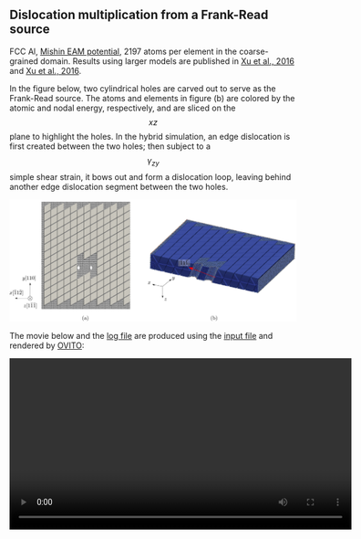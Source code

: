 ## Dislocation multiplication from a Frank-Read source

FCC Al, [Mishin EAM potential](http://dx.doi.org/10.1103/PhysRevB.59.3393), 2197 atoms per element in the coarse-grained domain. Results using larger models are published in [Xu et al., 2016](http://dx.doi.org/10.1016/j.scriptamat.2016.06.018) and [Xu et al., 2016](http://dx.doi.org/10.1016/j.jmps.2016.08.002).

In the figure below, two cylindrical holes are carved out to serve as the Frank-Read source. The atoms and elements in figure (b) are colored by the atomic and nodal energy, respectively, and are sliced on the $$xz$$ plane to highlight the holes. In the hybrid simulation, an edge dislocation is first created between the two holes; then subject to a $$\gamma_{zy}$$ simple shear strain, it bows out and form a dislocation loop, leaving behind another edge dislocation segment between the two holes.

![frank-read](frank-read.jpg)

The movie below and the <a href="frank-read.log" target="_blank">log file</a> are produced using the <a href="frank-read.in" target="_blank">input file</a> and rendered by [OVITO](../../chapter6/ovito.md):

<video width="600" controls>
  <source src="frank-read.mp4" type="video/mp4">
</video>